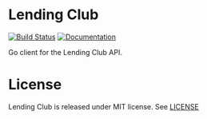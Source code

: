 # Lending Club 
[![Build Status](https://img.shields.io/travis/Tonkpils/lendingclub.svg?style=flat-square)](https://travis-ci.org/Tonkpils/lendingclub) 
[![Documentation](https://img.shields.io/badge/godoc-reference-blue.svg?style=flat-square)](https://godoc.org/github.com/Tonkpils/lendingclub) 

Go client for the Lending Club API.

# License

Lending Club is released under MIT license. See [LICENSE](https://github.com/Tonkpils/lendingclub/blob/master/LICENSE)
